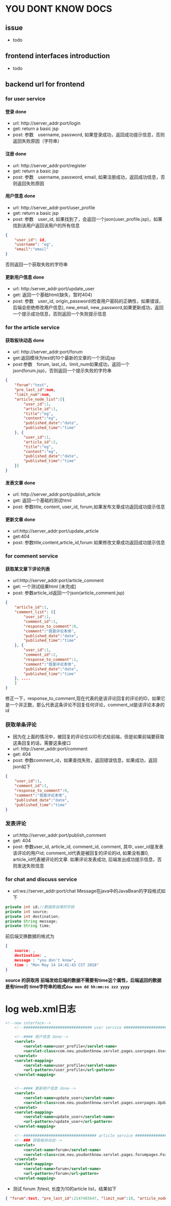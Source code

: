 # YOU DONT KNOW DOCS



## issue
- todo





## frontend interfaces introduction
- todo







## backend url for frontend




### for user service
#### 登录 done
- url: http://server_addr:port/login
- get: return a basic jsp
- post:  参数　username, password, 如果登录成功，返回成功提示信息，否则返回失败原因（字符串）


#### 注册 done
- url: http://server_addr:port/register
- get: return a basic jsp
- post: 参数　username, password, email, 如果注册成功，返回成功信息，否则返回失败原因


#### 用户信息 done
- url: http://server_addr:port/user_profile
- get: return a basic jsp
- post: 参数　user_id, 如果找到了，会返回一个json(user_profile.jsp)，如果找到该用户返回该用户的所有信息
```json
{
	"user_id": id,
    "username": "eg",
    "email":"email"
}
```
否则返回一个获取失败的字符串


#### 更新用户信息 done
- url: http:/server_addr:port/update_user
- get: 返回一个基础html(缺失，暂时404)
- post: 参数　user_id, origin_password(检查用户密码的正确性，如果错误，后端会拒绝修改用户信息), new_email, new_password,如果更新成功，返回一个提示成功信息，否则返回一个失败提示信息



### for the article service

#### 获取板块动态 done
- url: http://server_addr:port/forum
- get:返回模块为test的10个最新的文章的一个测试jsp
- post:参数　forum, last_id，limit_num如果成功，返回一个json(forum.jsp)，否则返回一个提示失败的字符串
```json
{
    "forum":"test",
    "pre_last_id":num,
    "limit_num":num,
    "article_node_list":[{
        "user_id":1,
        "article_id":1,
        "title":"eg",
        "content":"eg",
        "published_date":"date",
        "published_time":"time"
    }, {
        "user_id":1,
        "article_id":2,
        "title":"eg",
        "content":"eg",
        "published_date":"date",
        "published_time":"time"
    }]
}
```

#### 发表文章 done
- url: http://server_addr:port/publish_article
- get: 返回一个基础的测试html
- post: 参数title, content, user_id, forum,如果发布文章成功返回成功提示信息

#### 更新文章 done
- url:http://server_addr:port/update_article
- get:404
- post: 参数title,content,article_id,forum 如果修改文章成功返回成功提示信息

### for comment service
#### 获取某文章下评论列表
- url:http://server_addr:port/article_comment
- get: 一个测试结果html [未完成]
- post: 参数article_id返回一个json(article_comment.jsp)
```json
{
    "article_id":1,
    "comment_list": [{
        "user_id":1,
        "comment_id":1,
        "response_to_comment":0,
        "comment":"我是评论本体",
        "published_date":"date",
        "published_time":"time"
    }, {
        "user_id":1,
        "comment_id":2,
        "response_to_comment":1,
        "comment":"我是评论本体",
        "published_date":"date",
        "published_time":"time"
    }, ....
    ]
}
```

修正一下，response_to_comment,现在代表的是该评论回复的评论的ID，如果它是一个非正数，那么代表这条评论不回复任何评论，comment_id是该评论本身的id

### 获取单条评论
- 因为在上面的情况中，被回复的评论仅以ID形式给前端，但是如果前端要获取这条回复的话，需要这条接口
- url: http://serer_addr:port/comment
- get: 404
- post: 参数comment_id，如果查找失败，返回错误信息，如果成功，返回json如下
```json
{
    "user_id":1,
    "comment_id":1,
    "response_to_comment":0,
    "comment":"我是评论本体",
    "published_date":"date",
    "published_time":"time"
}
```

### 发表评论
- url:http://server_addr:port/publish_comment
- get: 404
- post: 参数user_id, article_id, comment_id, comment, 其中, user_id是发表该评论的用户id; comment_id代表是被回复的评论的id, 如果没有置0, article_id代表被评论的文章. 如果评论发表成功, 后端发出成功提示信息，否则发送失败信息



### for chat and discuss service
- url:ws://server_addr:port/chat
Message在java中的JavaBean的字段格式如下
```java
private int id;//数据库自增的字段
private int source;
private int destination;
private String message;
private String time;
```

前后端交换数据的格式为
```json
{
	source: ,
	destination: ,
	message : "you don't know",
	time : "Mon May 14 14:41:43 CST 2018"
}
```

**source 的获取用**
**前端发给后端的数据不需要有time这个属性，后端返回的数据是有time的**
**time字符串的格式`dow mon dd hh:mm:ss zzz yyyy`**

# log web.xml日志
```xml
<!--new interface-->
    <!--############################## user service #########################-->

    <!--#### 用户信息 done-->
    <servlet>
        <servlet-name>user_profile</servlet-name>
        <servlet-class>com.neu.youdontknow.servlet.pages.userpages.UserProfile</servlet-class>
    </servlet>
    <servlet-mapping>
        <servlet-name>user_profile</servlet-name>
        <url-pattern>/user_profile</url-pattern>
    </servlet-mapping>


    <!--#### 更新用户信息 done-->
    <servlet>
        <servlet-name>update_user</servlet-name>
        <servlet-class>com.neu.youdontknow.servlet.pages.userpages.UpdateUser</servlet-class>
    </servlet>
    <servlet-mapping>
        <servlet-name>update_user</servlet-name>
        <url-pattern>/update_user</url-pattern>
    </servlet-mapping>

    <!--################################ article service ###########################-->
    <!--### 获取板块动态-->
    <servlet>
        <servlet-name>forum</servlet-name>
        <servlet-class>com.neu.youdontknow.servlet.pages.forumpages.ForumPage</servlet-class>
    </servlet>
    <servlet-mapping>
        <servlet-name>forum</servlet-name>
        <url-pattern>/forum</url-pattern>
    </servlet-mapping>
```
- 测试 forum 为test, 长度为10的article list，结果如下

```json
{ "forum":test, "pre_last_id":2147483647, "limit_num":10, "article_node_list": [{"user_id":1,"article_id":18,"title":"curl","content":"curl_test","published_date":"2018-05-13","published_time":"22:04:50"},{"user_id":1,"article_id":17,"title":"curl","content":"curl_test","published_date":"2018-05-13","published_time":"22:04:49"},{"user_id":1,"article_id":16,"title":"curl","content":"curl_test","published_date":"2018-05-13","published_time":"22:04:49"},{"user_id":1,"article_id":15,"title":"curl","content":"curl_test","published_date":"2018-05-13","published_time":"22:04:48"},{"user_id":1,"article_id":14,"title":"curl","content":"curl_test","published_date":"2018-05-13","published_time":"22:04:47"},{"user_id":1,"article_id":13,"title":"curl","content":"curl_test","published_date":"2018-05-13","published_time":"22:04:46"},{"user_id":1,"article_id":12,"title":"curl","content":"curl_test","published_date":"2018-05-13","published_time":"22:04:45"},{"user_id":1,"article_id":11,"title":"curl","content":"curl_test","published_date":"2018-05-13","published_time":"22:04:34"},{"user_id":1,"article_id":10,"title":"1","content":"1","published_date":"2018-05-13","published_time":"22:02:05"},{"user_id":2,"article_id":9,"title":"1231","content":"1234","published_date":"2018-05-13","published_time":"22:01:10"}] }
```